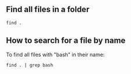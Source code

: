 ## Find all files in a folder
`find .`

## How to search for a file by name
To find all files with "bash" in their name:

`find . | grep bash`

